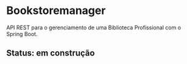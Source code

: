# Bookstoremanager
API REST para o gerenciamento de uma Biblioteca Profissional com o Spring Boot.

## Status: em construção
